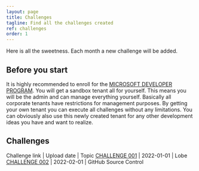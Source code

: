 ```yaml
---
layout: page
title: Challenges
tagline: Find all the challenges created
ref: challenges
order: 1
---
```


Here is all the sweetness. Each month a new challenge will be added.

## Before you start

It is highly recommended to enroll for the [MICROSOFT DEVELOPER PROGRAM](https://developer.microsoft.com/en-us/microsoft-365/dev-program). You will get a sandbox tenant all for yourself. This means you will be the admin and can manage everything yourself. Basically all corporate tenants have restrictions for management purposes. By getting your own tenant you can execute all challenges without any limitations. You can obviously also use this newly created tenant for any other development ideas you have and want to realize.

## Challenges

Challenge link | Upload date | Topic
[CHALLENGE 001](/_posts/2022-01-01-challenge-001.md) | 2022-01-01 | Lobe
[CHALLENGE 002](/_posts/2022-02-01-challenge-002.md) | 2022-02-01 | GitHub Source Control
<!-- [CHALLENGE 003](/_posts/2022-03-01-challenge-002.md) | 2022-03-01 | ALM & GitHub Actions -->
